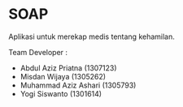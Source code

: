 # SOAP

Aplikasi untuk merekap medis tentang kehamilan.

Team Developer :
- Abdul Aziz Priatna (1307123)
- Misdan Wijaya (1305262)
- Muhammad Aziz Ashari (1305793)
- Yogi Siswanto (1301614)
